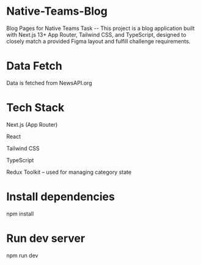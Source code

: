 # Native-Teams-Blog

Blog Pages for Native Teams Task
-- This project is a blog application built with Next.js 13+ App Router, Tailwind CSS, and TypeScript, designed to closely match a provided Figma layout and fulfill challenge requirements.

# Data Fetch

Data is fetched from NewsAPI.org

# Tech Stack

Next.js (App Router)

React

Tailwind CSS

TypeScript

Redux Toolkit – used for managing category state

# Install dependencies

npm install

# Run dev server

npm run dev
